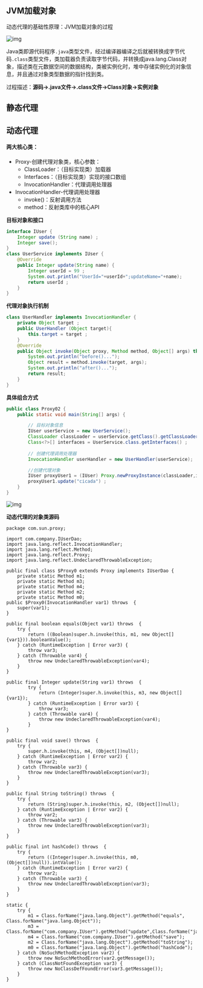 ## JVM加载对象

动态代理的基础性原理：JVM加载对象的过程

![img](D:\Documents\Java\设计模式\代理模式.assets\1691717-20210627213057329-739556812.png)

Java类即源代码程序`.java`类型文件，经过编译器编译之后就被转换成字节代码`.class`类型文件，类加载器负责读取字节代码，并转换成java.lang.Class对象，描述类在元数据空间的数据结构，类被实例化时，堆中存储实例化的对象信息，并且通过对象类型数据的指针找到类。

过程描述：**源码->.java文件->.class文件->Class对象->实例对象**

## 静态代理

## 动态代理

#### 两大核心类：

- Proxy-创建代理对象类，核心参数：
  - ClassLoader：（目标实现类）加载器
  - Interfaces：（目标实现类）实现的接口数组
  - InvocationHandler：代理调用处理器
- InvocationHandler-代理调用处理器
  - invoke()：反射调用方法
  - method：反射类库中的核心API

**目标对象和接口**

```java
interface IUser {
    Integer update (String name) ;
    Integer save();
}
class UserService implements IUser {
    @Override
    public Integer update(String name) {
        Integer userId = 99 ;
        System.out.println("UserId="+userId+";updateName="+name);
        return userId ;
    }
}
```

**代理对象执行机制**

```java
class UserHandler implements InvocationHandler {
    private Object target ;
    public UserHandler (Object target){
        this.target = target ;
    }
    @Override
    public Object invoke(Object proxy, Method method, Object[] args) throws Throwable {
        System.out.println("before()...");
        Object result = method.invoke(target, args);
        System.out.println("after()...");
        return result;
    }
}
```

**具体组合方式**

```java
public class Proxy02 {
    public static void main(String[] args) {

        // 目标对象信息
        IUser userService = new UserService();
        ClassLoader classLoader = userService.getClass().getClassLoader();
        Class<?>[] interfaces = UserService.class.getInterfaces() ;
        
        // 创建代理调用处理器
        InvocationHandler userHandler = new UserHandler(userService);

        //创建代理对象
        IUser proxyUser1 = (IUser) Proxy.newProxyInstance(classLoader,interfaces,userHandler);
        proxyUser1.update("cicada") ;
    }
}
```

![img](D:\Documents\Java\设计模式\代理模式.assets\v2-5afe5342d1aa086824315c7bb6183a37_1440w.webp)

**动态代理的对象类源码**



    package com.sun.proxy;
    
    import com.company.IUserDao;
    import java.lang.reflect.InvocationHandler;
    import java.lang.reflect.Method;
    import java.lang.reflect.Proxy;
    import java.lang.reflect.UndeclaredThrowableException;
    
    public final class $Proxy0 extends Proxy implements IUserDao {
        private static Method m1;
        private static Method m3;
        private static Method m4;
        private static Method m2;
        private static Method m0;
    public $Proxy0(InvocationHandler var1) throws  {
        super(var1);
    }
     
    public final boolean equals(Object var1) throws  {
        try {
            return ((Boolean)super.h.invoke(this, m1, new Object[]{var1})).booleanValue();
        } catch (RuntimeException | Error var3) {
            throw var3;
        } catch (Throwable var4) {
            throw new UndeclaredThrowableException(var4);
        }
    }
     
    public final Integer update(String var1) throws  {
            try {
                return (Integer)super.h.invoke(this, m3, new Object[]{var1});
            } catch (RuntimeException | Error var3) {
                throw var3;
            } catch (Throwable var4) {
                throw new UndeclaredThrowableException(var4);
            }
    }
     
    public final void save() throws  {
        try {
            super.h.invoke(this, m4, (Object[])null);
        } catch (RuntimeException | Error var2) {
            throw var2;
        } catch (Throwable var3) {
            throw new UndeclaredThrowableException(var3);
        }
    }
     
    public final String toString() throws  {
        try {
            return (String)super.h.invoke(this, m2, (Object[])null);
        } catch (RuntimeException | Error var2) {
            throw var2;
        } catch (Throwable var3) {
            throw new UndeclaredThrowableException(var3);
        }
    }
     
    public final int hashCode() throws  {
        try {
            return ((Integer)super.h.invoke(this, m0, (Object[])null)).intValue();
        } catch (RuntimeException | Error var2) {
            throw var2;
        } catch (Throwable var3) {
            throw new UndeclaredThrowableException(var3);
        }
    }
     
    static {
        try {
            m1 = Class.forName("java.lang.Object").getMethod("equals", Class.forName("java.lang.Object"));
            m3 = Class.forName("com.company.IUser").getMethod("update",Class.forName("java.lang.String"));
            m4 = Class.forName("com.company.IUser").getMethod("save");
            m2 = Class.forName("java.lang.Object").getMethod("toString");
            m0 = Class.forName("java.lang.Object").getMethod("hashCode");
        } catch (NoSuchMethodException var2) {
            throw new NoSuchMethodError(var2.getMessage());
        } catch (ClassNotFoundException var3) {
            throw new NoClassDefFoundError(var3.getMessage());
        }
    }

